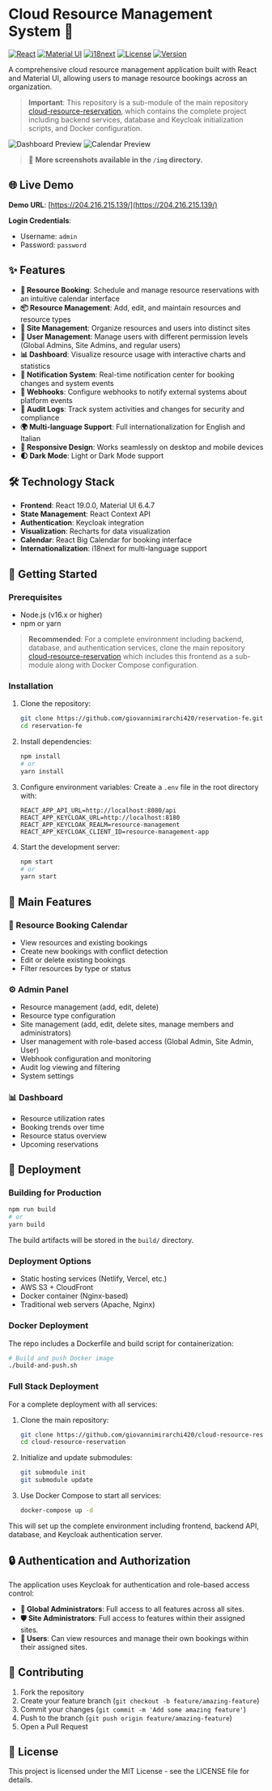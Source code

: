 # Cloud Resource Management System 🚀

[![React](https://img.shields.io/badge/React-19.0.0-blue?logo=react)](https://reactjs.org/)
[![Material UI](https://img.shields.io/badge/Material%20UI-6.4.7-purple?logo=mui)](https://mui.com/)
[![i18next](https://img.shields.io/badge/i18next-multilingual-yellow?logo=i18next)](https://www.i18next.com/)
[![License](https://img.shields.io/badge/License-MIT-green)](LICENSE)
[![Version](https://img.shields.io/badge/Version-1.0.2-orange)](package.json)

A comprehensive cloud resource management application built with React and Material UI, allowing users to manage resource bookings across an organization.

> **Important**: This repository is a sub-module of the main repository [cloud-resource-reservation](https://github.com/giovannimirarchi420/cloud-resource-reservation), which contains the complete project including backend services, database and Keycloak initialization scripts, and Docker configuration.

![Dashboard Preview](./img/dashboard.png)
![Calendar Preview](./img/calendar.png)

> 📸 **More screenshots available in the `/img` directory.**

## 🌐 Live Demo

**Demo URL**: [https://204.216.215.139/](https://204.216.215.139/)

**Login Credentials**:
- Username: `admin`
- Password: `password`

## ✨ Features

- **📅 Resource Booking**: Schedule and manage resource reservations with an intuitive calendar interface
- **📦 Resource Management**: Add, edit, and maintain resources and resource types
- **🏢 Site Management**: Organize resources and users into distinct sites
- **👥 User Management**: Manage users with different permission levels (Global Admins, Site Admins, and regular users)
- **📊 Dashboard**: Visualize resource usage with interactive charts and statistics
- **🔔 Notification System**: Real-time notification center for booking changes and system events
- **🔗 Webhooks**: Configure webhooks to notify external systems about platform events
- **📜 Audit Logs**: Track system activities and changes for security and compliance
- **🌍 Multi-language Support**: Full internationalization for English and Italian
- **📱 Responsive Design**: Works seamlessly on desktop and mobile devices
- **🌓 Dark Mode**: Light or Dark Mode support

## 🛠️ Technology Stack

- **Frontend**: React 19.0.0, Material UI 6.4.7
- **State Management**: React Context API
- **Authentication**: Keycloak integration
- **Visualization**: Recharts for data visualization
- **Calendar**: React Big Calendar for booking interface
- **Internationalization**: i18next for multi-language support

## 🚀 Getting Started

### Prerequisites

- Node.js (v16.x or higher)
- npm or yarn

> **Recommended**: For a complete environment including backend, database, and authentication services, clone the main repository [cloud-resource-reservation](https://github.com/giovannimirarchi420/cloud-resource-reservation) which includes this frontend as a sub-module along with Docker Compose configuration.

### Installation

1. Clone the repository:
   ```bash
   git clone https://github.com/giovannimirarchi420/reservation-fe.git
   cd reservation-fe
   ```

2. Install dependencies:
   ```bash
   npm install
   # or
   yarn install
   ```

3. Configure environment variables:
   Create a `.env` file in the root directory with:
   ```
   REACT_APP_API_URL=http://localhost:8080/api
   REACT_APP_KEYCLOAK_URL=http://localhost:8180
   REACT_APP_KEYCLOAK_REALM=resource-management
   REACT_APP_KEYCLOAK_CLIENT_ID=resource-management-app
   ```

4. Start the development server:
   ```bash
   npm start
   # or
   yarn start
   ```
   
## 🌟 Main Features

### 📅 Resource Booking Calendar

- View resources and existing bookings
- Create new bookings with conflict detection
- Edit or delete existing bookings
- Filter resources by type or status

### ⚙️ Admin Panel

- Resource management (add, edit, delete)
- Resource type configuration
- Site management (add, edit, delete sites, manage members and administrators)
- User management with role-based access (Global Admin, Site Admin, User)
- Webhook configuration and monitoring
- Audit log viewing and filtering
- System settings

### 📊 Dashboard

- Resource utilization rates
- Booking trends over time
- Resource status overview
- Upcoming reservations

## 🚀 Deployment

### Building for Production

```bash
npm run build
# or
yarn build
```

The build artifacts will be stored in the `build/` directory.

### Deployment Options

- Static hosting services (Netlify, Vercel, etc.)
- AWS S3 + CloudFront
- Docker container (Nginx-based)
- Traditional web servers (Apache, Nginx)

### Docker Deployment

The repo includes a Dockerfile and build script for containerization:

```bash
# Build and push Docker image
./build-and-push.sh
```

### Full Stack Deployment

For a complete deployment with all services:

1. Clone the main repository:
   ```bash
   git clone https://github.com/giovannimirarchi420/cloud-resource-reservation.git
   cd cloud-resource-reservation
   ```

2. Initialize and update submodules:
   ```bash
   git submodule init
   git submodule update
   ```

3. Use Docker Compose to start all services:
   ```bash
   docker-compose up -d
   ```

This will set up the complete environment including frontend, backend API, database, and Keycloak authentication server.

## 🔒 Authentication and Authorization

The application uses Keycloak for authentication and role-based access control:
- **👑 Global Administrators**: Full access to all features across all sites.
- **🛡️ Site Administrators**: Full access to features within their assigned sites.
- **👤 Users**: Can view resources and manage their own bookings within their assigned sites.

## 🤝 Contributing

1. Fork the repository
2. Create your feature branch (`git checkout -b feature/amazing-feature`)
3. Commit your changes (`git commit -m 'Add some amazing feature'`)
4. Push to the branch (`git push origin feature/amazing-feature`)
5. Open a Pull Request

## 📄 License

This project is licensed under the MIT License - see the LICENSE file for details.
